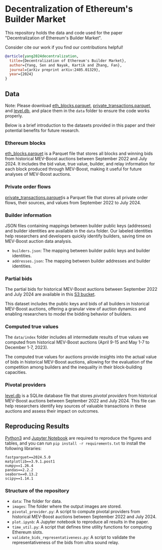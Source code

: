 # Decentralization of Ethereum's Builder Market

This repository holds the data and code used for the paper "Decentralization of Ethereum's Builder Market".

Consider cite our work if you find our contributions helpful!
```bibtex
@article{yang2024decentralization,
  title={Decentralization of Ethereum's Builder Market},
  author={Yang, Sen and Nayak, Kartik and Zhang, Fan},
  journal={arXiv preprint arXiv:2405.01329},
  year={2024}
}
```


## Data

Note: Please download [eth_blocks.parquet](https://auction-dataset.s3.us-east-2.amazonaws.com/others/eth_blocks.parquet), [private_transactions.parquet](https://auction-dataset.s3.us-east-2.amazonaws.com/others/private_transactions.parquet), and [level.db](https://auction-dataset.s3.us-east-2.amazonaws.com/others/level.db), and place them in the `data` folder to ensure the code works properly.

Below is a brief introduction to the datasets provided in this paper and their potential benefits for future research.

### Ethereum blocks

[eth_blocks.parquet](https://auction-dataset.s3.us-east-2.amazonaws.com/others/eth_blocks.parquet) is a Parquet file that stores all blocks and winning bids from historical MEV-Boost auctions between September 2022 and July 2024. It includes the bid value, true value, builder, and relay information for each block produced through MEV-Boost, making it useful for future analyses of MEV-Boost auctions.

### Private order flows

[private_transactions.parquet](https://auction-dataset.s3.us-east-2.amazonaws.com/others/private_transactions.parquet)is a Parquet file that stores all private order flows, their sources, and values from September 2022 to July 2024.

### Builder information

JSON files containing mappings between builder public keys (addresses) and builder identities are available in the `data` folder. Our labeled identities help researchers and developers quickly identify builders, saving time on MEV-Boost auction data analysis.

- `builders.json`: The mapping between builder public keys and builder identities.
- `addresses.json`: The mapping between builder addresses and builder identities.


### Partial bids

The partial bids for historical MEV-Boost auctions between September 2022 and July 2024 are available in this [S3 bucket](https://auction-dataset.s3.us-east-2.amazonaws.com/index.html).

This dataset includes the public keys and bids of all builders in historical MEV-Boost auctions, offering a granular view of auction dynamics and enabling researchers to model the bidding behavior of builders.


### Computed true values

The `data/index` folder includes all intermediate results of true values we computed from historical MEV-Boost auctions (April 9-15 and May 1-7 to December 1-7, 2023).

The computed true values for auctions provide insights into the actual value of bids in historical MEV-Boost auctions, allowing for the evaluation of the competition among builders and the inequality in their block-building capacities.

### Pivotal providers

[level.db](https://auction-dataset.s3.us-east-2.amazonaws.com/others/level.db) is a SQLite database file that stores *pivotal providers* from historical MEV-Boost auctions between September 2022 and July 2024. This file can help researchers identify key sources of valuable transactions in these auctions and assess their impact on outcomes.

## Reproducing Results

[Python3](https://www.python.org/downloads/) and [Jupyter Notebook](https://jupyter-notebook-beginner-guide.readthedocs.io/en/latest/install.html) are required to reproduce the figures and tables, and you can run `pip install -r requirements.txt` to install the following libraries:

```
fastparquet==2024.5.0
matplotlib==3.9.1.post1
numpy==1.26.4
pandas==2.2.2
seaborn==0.13.2
scipy==1.14.1
```

### Structure of the repository

- `data`: The folder for data.
- `images`: The folder where the output images are stored.
- `pivotal_provider.py`: A script to compute pivotal providers from historical MEV-Boost auctions between September 2022 and July 2024.
- `plot.ipynb`: A Jupyter notebook to reproduce all results in the paper.
- `time_util.py`: A script that defines time utility functions for computing Ethereum slots.
- `validate_bids_representativeness.py`: A script to validate the representativeness of the bids from ultra sound relay.
